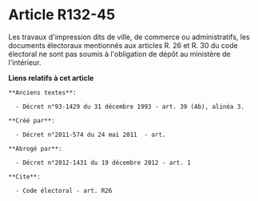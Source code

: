 # Article R132-45

Les travaux d'impression dits de ville, de commerce ou administratifs, les documents électoraux mentionnés aux articles R. 26
et R. 30 du code électoral ne sont pas soumis à l'obligation de dépôt au ministère de l'intérieur.

**Liens relatifs à cet article**

	**Anciens textes**:

	  - Décret n°93-1429 du 31 décembre 1993 - art. 39 (Ab), alinéa 3.

	**Créé par**:

	  - Décret n°2011-574 du 24 mai 2011  - art.

	**Abrogé par**:

	  - Décret n°2012-1431 du 19 décembre 2012 - art. 1

	**Cite**:

	  - Code électoral - art. R26
